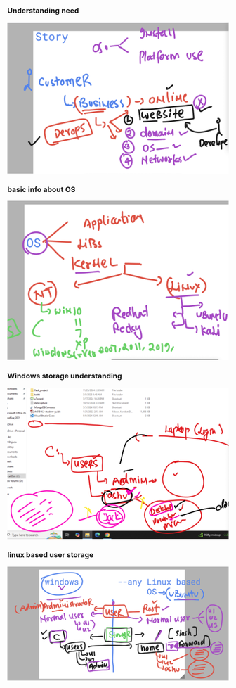 ### Understanding need 

<img src="need1.png">

### basic info about OS 

<img src="os111.png">


### Windows storage understanding 

<img src="st1.png">


### linux based user storage 

<img src="st2.png">